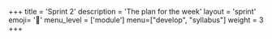 +++
title = 'Sprint 2'
description = 'The plan for the week'
layout = 'sprint'
emoji= '🛴'
menu_level = ['module']
menu=["develop", "syllabus"]
weight = 3
+++
